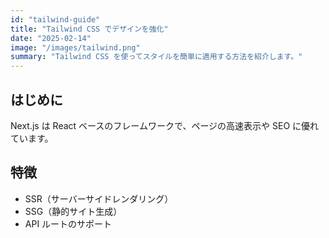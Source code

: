 ```yaml
---
id: "tailwind-guide"
title: "Tailwind CSS でデザインを強化"
date: "2025-02-14"
image: "/images/tailwind.png"
summary: "Tailwind CSS を使ってスタイルを簡単に適用する方法を紹介します。"
---
```


## はじめに
Next.js は React ベースのフレームワークで、ページの高速表示や SEO に優れています。

## 特徴
- SSR（サーバーサイドレンダリング）
- SSG（静的サイト生成）
- API ルートのサポート

